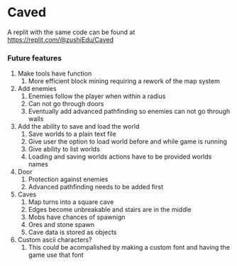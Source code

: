 # Caved
A replit with the same code can be found at https://replit.com/@zushiEdu/Caved

### Future features
1. Make tools have function
    1. More efficient block mining requiring a rework of the map system
2. Add enemies
    1. Enemies follow the player when within a radius
    2. Can not go through doors
    3. Eventually add advanced pathfinding so enemies can not go through walls
3. Add the ability to save and load the world
    1. Save worlds to a plain text file
    2. Give user the option to load world before and while game is running
    3. Give ability to list worlds
    4. Loading and saving worlds actions have to be provided worlds names
4. Door
    1. Protection against enemies
    2. Advanced pathfinding needs to be added first
5. Caves
    1. Map turns into a square cave
    2. Edges become unbreakable and stairs are in the middle
    3. Mobs have chances of spawnign
    4. Ores and stone spawn
    5. Cave data is stored as objects
6. Custom ascii characters?
    1. This could be acompalished by making a custom font and having the game use that font
